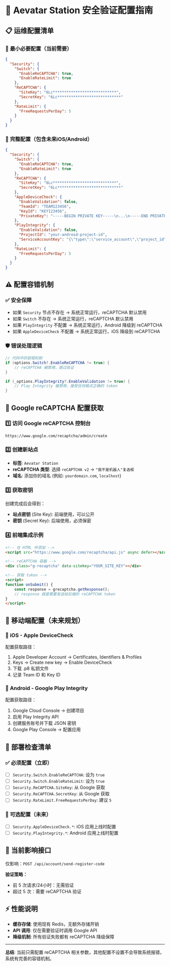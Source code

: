 # 🔐 Aevatar Station 安全验证配置指南

## 📋 运维配置清单

### 🎯 **最小必要配置（当前需要）**

```json
{
  "Security": {
    "Switch": {
      "EnableReCAPTCHA": true,
      "EnableRateLimit": true
    },
    "ReCAPTCHA": {
      "SiteKey": "6Lc****************************",
      "SecretKey": "6Lc****************************"
    },
    "RateLimit": {
      "FreeRequestsPerDay": 5
    }
  }
}
```

### 🚀 **完整配置（包含未来iOS/Android）**

```json
{
  "Security": {
    "Switch": {
      "EnableReCAPTCHA": true,
      "EnableRateLimit": true
    },
    "ReCAPTCHA": {
      "SiteKey": "6Lc****************************",
      "SecretKey": "6Lc****************************"
    },
    "AppleDeviceCheck": {
      "EnableValidation": false,
      "TeamId": "TEAM123456",
      "KeyId": "KEY123456",
      "PrivateKey": "-----BEGIN PRIVATE KEY-----\n...\n-----END PRIVATE KEY-----"
    },
    "PlayIntegrity": {
      "EnableValidation": false,
      "ProjectId": "your-android-project-id",
      "ServiceAccountKey": "{\"type\":\"service_account\",\"project_id\":\"...\"}"
    },
    "RateLimit": {
      "FreeRequestsPerDay": 5
    }
  }
}
```

## ⚠️ **配置容错机制**

### ✅ **安全保障**
- 如果 `Security` 节点不存在 → 系统正常运行，reCAPTCHA 默认禁用
- 如果 `Switch` 不存在 → 系统正常运行，reCAPTCHA 默认禁用  
- 如果 `PlayIntegrity` 不配置 → 系统正常运行，Android 降级到 reCAPTCHA
- 如果 `AppleDeviceCheck` 不配置 → 系统正常运行，iOS 降级到 reCAPTCHA

### 🛡️ **错误处理逻辑**
```csharp
// 代码中的容错机制
if (options.Switch?.EnableReCAPTCHA != true) {
    // reCAPTCHA 被禁用，跳过验证
}

if (_options.PlayIntegrity?.EnableValidation != true) {
    // Play Integrity 被禁用，接受任何格式正确的 token
}
```

## 🔧 **Google reCAPTCHA 配置获取**

### 1️⃣ **访问 Google reCAPTCHA 控制台**
```
https://www.google.com/recaptcha/admin/create
```

### 2️⃣ **创建新站点**
- **标签**: `Aevatar Station`
- **reCAPTCHA 类型**: 选择 `reCAPTCHA v2` → `"我不是机器人"复选框`
- **域名**: 添加你的域名 (例如: `yourdomain.com`, `localhost`)

### 3️⃣ **获取密钥**
创建完成后会得到：
- **站点密钥** (Site Key): 前端使用，可以公开
- **密钥** (Secret Key): 后端使用，必须保密

### 4️⃣ **前端集成示例**
```html
<!-- 在 HTML 中添加 -->
<script src="https://www.google.com/recaptcha/api.js" async defer></script>

<!-- reCAPTCHA 容器 -->
<div class="g-recaptcha" data-sitekey="YOUR_SITE_KEY"></div>

<!-- 获取 token -->
<script>
function onSubmit() {
    const response = grecaptcha.getResponse();
    // response 就是需要发送给后端的 reCAPTCHA token
}
</script>
```

## 📱 **移动端配置（未来规划）**

### 🍎 **iOS - Apple DeviceCheck** 
配置获取路径：
1. Apple Developer Account → Certificates, Identifiers & Profiles
2. Keys → Create new key → Enable DeviceCheck
3. 下载 .p8 私钥文件
4. 记录 Team ID 和 Key ID

### 🤖 **Android - Google Play Integrity**
配置获取路径：
1. Google Cloud Console → 创建项目
2. 启用 Play Integrity API
3. 创建服务账号并下载 JSON 密钥
4. Google Play Console → 配置应用

## 🚦 **部署检查清单**

### ✅ **必须配置（立即）**
- [ ] `Security.Switch.EnableReCAPTCHA`: 设为 `true`
- [ ] `Security.Switch.EnableRateLimit`: 设为 `true`  
- [ ] `Security.ReCAPTCHA.SiteKey`: 从 Google 获取
- [ ] `Security.ReCAPTCHA.SecretKey`: 从 Google 获取
- [ ] `Security.RateLimit.FreeRequestsPerDay`: 建议 `5`

### 🔮 **可选配置（未来）**
- [ ] `Security.AppleDeviceCheck.*`: iOS 应用上线时配置
- [ ] `Security.PlayIntegrity.*`: Android 应用上线时配置

## 🎯 **当前影响接口**

仅影响：`POST /api/account/send-register-code`

**验证策略：**
- 前 5 次请求/24小时：无需验证
- 超过 5 次：需要 reCAPTCHA 验证

## ⚡ **性能说明**

- **缓存存储**: 使用现有 Redis，无额外存储开销
- **API 调用**: 仅在需要验证时调用 Google API
- **降级机制**: 所有验证失败都有 reCAPTCHA 降级保障

---

**总结**: 当前只需配置 reCAPTCHA 相关参数，其他配置不设置不会导致系统报错，系统有完善的容错机制。

